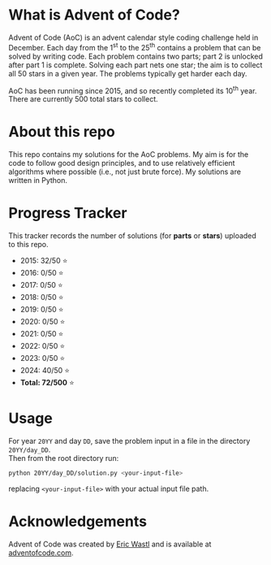 # What is Advent of Code?

Advent of Code (AoC) is an advent calendar style coding challenge held in December. Each day from the 1<sup>st</sup> to the 25<sup>th</sup> contains a problem that can be solved by writing code. Each problem contains two parts; part 2 is unlocked after part 1 is complete. Solving each part nets one star; the aim is to collect all 50 stars in a given year. The problems typically get harder each day.

AoC has been running since 2015, and so recently completed its 10<sup>th</sup> year. There are currently 500 total stars to collect.

# About this repo

This repo contains my solutions for the AoC problems. My aim is for the code to follow good design principles, and to use relatively efficient algorithms where possible (i.e., not just brute force). My solutions are written in Python.

# Progress Tracker

This tracker records the number of solutions (for **parts** or **stars**) uploaded to this repo.

- 2015: 32/50 :star:
- 2016: 0/50 :star:
- 2017: 0/50 :star:
- 2018: 0/50 :star:
- 2019: 0/50 :star:
- 2020: 0/50 :star:
- 2021: 0/50 :star:
- 2022: 0/50 :star:
- 2023: 0/50 :star:
- 2024: 40/50 :star:
- **Total: 72/500** :star:

# Usage

For year `20YY` and day `DD`, save the problem input in a file in the directory `20YY/day_DD`. \
Then from the root directory run:

```bash
python 20YY/day_DD/solution.py <your-input-file>
```

replacing `<your-input-file>` with your actual input file path.

# Acknowledgements

Advent of Code was created by [Eric Wastl](https://github.com/topaz) and is available at [adventofcode.com](https://adventofcode.com/).
